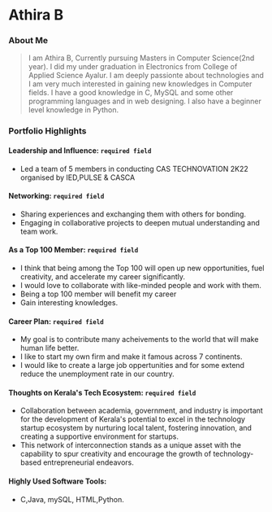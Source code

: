 # Athira B

### About Me

> I am Athira B, Currently pursuing Masters in Computer Science(2nd year). I did my under graduation in Electronics from College of Applied Science Ayalur. I am deeply passionte about technologies and I am very much interested in gaining new knowledges in Computer fields. I have a good knowledge in C, MySQL and some other programming languages and in web designing. I also have a beginner level knowledge in Python. 


### Portfolio Highlights



#### Leadership and Influence: `required field`

- Led a team of 5 members in conducting CAS TECHNOVATION 2K22 organised by IED,PULSE & CASCA

#### Networking: `required field`

- Sharing experiences and exchanging them with others for bonding.
- Engaging in collaborative projects to deepen mutual understanding and team work.

#### As a Top 100 Member: `required field`

- I think that being among the Top 100 will open up new opportunities, fuel creativity, and accelerate my career significantly.
- I would love to collaborate with like-minded people and work with them.
- Being a top 100 member will benefit my career 
- Gain interesting knowledges.

#### Career Plan: `required field`

- My goal is to contribute many acheivements to the world that will make human life better.
- I like to start my own firm and make it famous across 7 continents.
- I would like to create a large job oppertunities and for some extend reduce the unemployment rate in our country.

#### Thoughts on Kerala's Tech Ecosystem: `required field`

- Collaboration between academia, government, and industry is important for the development of Kerala's potential to excel in the technology startup ecosystem by nurturing local talent, fostering innovation, and creating a supportive environment for startups.
- This network of interconnection stands as a unique asset with the capability to spur creativity and encourage the growth of technology-based entrepreneurial endeavors.



#### Highly Used Software Tools:

- C,Java, mySQL, HTML,Python.


